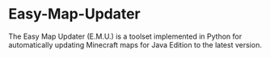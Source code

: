 # Easy-Map-Updater
The Easy Map Updater (E.M.U.) is a toolset implemented in Python for automatically updating Minecraft maps for Java Edition to the latest version.
